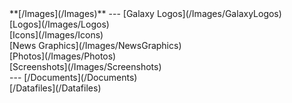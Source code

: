 <div class='linkbox'>
**[/Images](/Images)**
---
[Galaxy Logos](/Images/GalaxyLogos)<br />
[Logos](/Images/Logos)<br />
[Icons](/Images/Icons)<br />
[News Graphics](/Images/NewsGraphics)<br />
[Photos](/Images/Photos)<br />
[Screenshots](/Images/Screenshots)<br />
---
[/Documents](/Documents)<br />
[/Datafiles](/Datafiles)<br />
</div>
